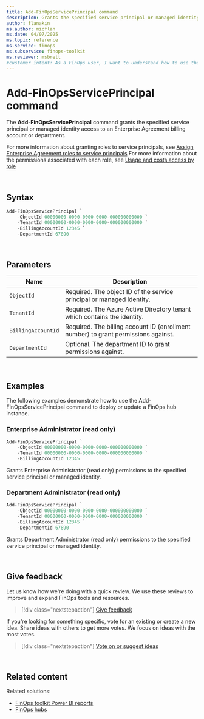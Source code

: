 ```yaml
---
title: Add-FinOpsServicePrincipal command
description: Grants the specified service principal or managed identity access to an Enterprise Agreement billing account or department.
author: flanakin
ms.author: micflan
ms.date: 04/07/2025
ms.topic: reference
ms.service: finops
ms.subservice: finops-toolkit
ms.reviewer: msbrett
#customer intent: As a FinOps user, I want to understand how to use the Add-FinOpsServicePrincipal command in the FinOpsToolkit module.
---
```


<!-- markdownlint-disable-next-line MD025 -->
# Add-FinOpsServicePrincipal command

The **Add-FinOpsServicePrincipal** command grants the specified service principal or managed identity access to an Enterprise Agreement billing account or department.  

For more information about granting roles to service principals, see [Assign Enterprise Agreement roles to service principals](https://learn.microsoft.com/en-us/azure/cost-management-billing/manage/assign-roles-azure-service-principals)
For more information about the permissions associated with each role, see [Usage and costs access by role](https://learn.microsoft.com/en-us/azure/cost-management-billing/manage/understand-ea-roles#usage-and-costs-access-by-role)

<br>

## Syntax

```powershell
Add-FinOpsServicePrincipal `
    -ObjectId 00000000-0000-0000-0000-000000000000 `
    -TenantId 00000000-0000-0000-0000-000000000000 `
    -BillingAccountId 12345 `
    -DepartmentId 67890
```

<br>

## Parameters

| Name             | Description                                                                                                                                                                         |
| ---------------- | ----------------------------------------------------------------------------------------------------------------------------------------------------------------------------------- |
| `ObjectId`          | Required. The object ID of the service principal or managed identity.                                                                                                                                          |
| `TenantId` | Required. The Azure Active Directory tenant which contains the identity.                                                                                             |
| `BillingAccountId`      | Required. The billing account ID (enrollment number) to grant permissions against.                                                                                                                            |
| `DepartmentId`       | Optional. The department ID to grant permissions against.                                                                                                            |

<br>

## Examples

The following examples demonstrate how to use the Add-FinOpsServicePrincipal command to deploy or update a FinOps hub instance.

### Enterprise Administrator (read only)

```powershell
Add-FinOpsServicePrincipal `
    -ObjectId 00000000-0000-0000-0000-000000000000 `
    -TenantId 00000000-0000-0000-0000-000000000000 `
    -BillingAccountId 12345 
```

Grants Enterprise Administrator (read only) permissions to the specified service principal or managed identity.

### Department Administrator (read only)

```powershell
Add-FinOpsServicePrincipal `
    -ObjectId 00000000-0000-0000-0000-000000000000 `
    -TenantId 00000000-0000-0000-0000-000000000000 `
    -BillingAccountId 12345 `
    -DepartmentId 67890
```

Grants Department Administrator (read only) permissions to the specified service principal or managed identity.

<br>

## Give feedback

Let us know how we're doing with a quick review. We use these reviews to improve and expand FinOps tools and resources.

> [!div class="nextstepaction"]
> [Give feedback](https://portal.azure.com/#view/HubsExtension/InProductFeedbackBlade/extensionName/FinOpsToolkit/cesQuestion/How%20easy%20or%20hard%20is%20it%20to%20use%20the%20FinOps%20toolkit%20PowerShell%20module%3F/cvaQuestion/How%20valuable%20are%20the%20FinOps%20toolkit%20PowerShell%20module%3F/surveyId/FTK0.9/bladeName/PowerShell/featureName/Hubs.DeployHub)

If you're looking for something specific, vote for an existing or create a new idea. Share ideas with others to get more votes. We focus on ideas with the most votes.

> [!div class="nextstepaction"]
> [Vote on or suggest ideas](https://github.com/microsoft/finops-toolkit/issues?q=is%3Aissue%20is%3Aopen%20label%3A%22Tool%3A%20PowerShell%22%20sort%3A"reactions-%2B1-desc")

<br>

## Related content

Related solutions:

- [FinOps toolkit Power BI reports](../../power-bi/reports.md)
- [FinOps hubs](../../hubs/finops-hubs-overview.md)

<br>
